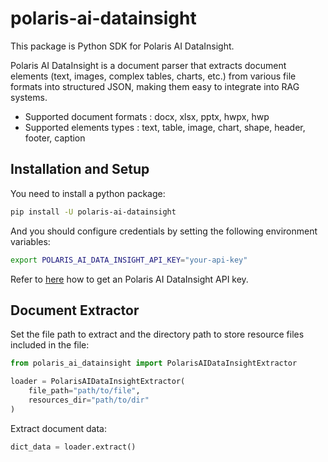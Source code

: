 # polaris-ai-datainsight

This package is Python SDK for Polaris AI DataInsight.

Polaris AI DataInsight is a document parser that extracts document elements (text, images, complex tables, charts, etc.) from various file formats into structured JSON, making them easy to integrate into RAG systems.

- Supported document formats :  docx, xlsx, pptx, hwpx, hwp
- Supported elements types : text, table, image, chart, shape, header, footer, caption

## Installation and Setup

You need to install a python package:

```bash
pip install -U polaris-ai-datainsight
```

And you should configure credentials by setting the following environment variables:

```bash
export POLARIS_AI_DATA_INSIGHT_API_KEY="your-api-key"
```

Refer to [here](https://datainsight.polarisoffice.com/documentation/quickstart) how to get an Polaris AI DataInsight API key.


## Document Extractor

Set the file path to extract and the directory path to store resource files included in the file:

```python
from polaris_ai_datainsight import PolarisAIDataInsightExtractor

loader = PolarisAIDataInsightExtractor(
    file_path="path/to/file",
    resources_dir="path/to/dir"
)
```

Extract document data:

```python
dict_data = loader.extract()
```